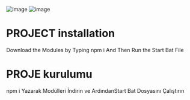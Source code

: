 ![image](https://user-images.githubusercontent.com/97904458/221271293-be8b6f9e-b10a-41a5-8e9a-38a3a8b512b5.png)
![image](https://user-images.githubusercontent.com/97904458/226104427-69d95819-44c7-4cb9-8f5f-1d94b4271adb.png)

# PROJECT installation

Download the Modules by Typing npm i And Then Run the Start Bat File

# PROJE kurulumu

npm i Yazarak Modülleri İndirin ve ArdındanStart Bat Dosyasını Çalıştırın
